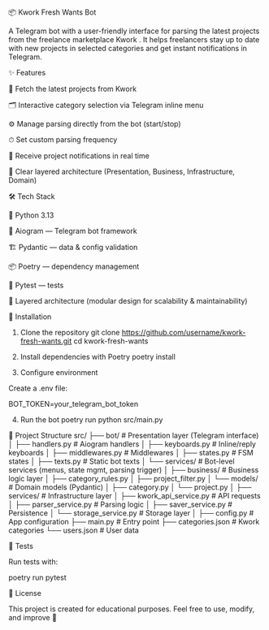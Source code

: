 📦 Kwork Fresh Wants Bot

A Telegram bot with a user-friendly interface for parsing the latest projects from the freelance marketplace Kwork
.
It helps freelancers stay up to date with new projects in selected categories and get instant notifications in Telegram.

✨ Features

🔎 Fetch the latest projects from Kwork

🗂 Interactive category selection via Telegram inline menu

⚙️ Manage parsing directly from the bot (start/stop)

⏱ Set custom parsing frequency

💬 Receive project notifications in real time

🧩 Clear layered architecture (Presentation, Business, Infrastructure, Domain)

🛠 Tech Stack

🐍 Python 3.13

🤖 Aiogram — Telegram bot framework

🏗 Pydantic — data & config validation

📦 Poetry — dependency management

🧪 Pytest — tests

🧩 Layered architecture (modular design for scalability & maintainability)

🚀 Installation
1. Clone the repository
git clone https://github.com/username/kwork-fresh-wants.git
cd kwork-fresh-wants

2. Install dependencies with Poetry
poetry install

3. Configure environment

Create a .env file:

BOT_TOKEN=your_telegram_bot_token

4. Run the bot
poetry run python src/main.py

📂 Project Structure
src/
├── bot/                  # Presentation layer (Telegram interface)
│   ├── handlers.py       # Aiogram handlers
│   ├── keyboards.py      # Inline/reply keyboards
│   ├── middlewares.py    # Middlewares
│   ├── states.py         # FSM states
│   ├── texts.py          # Static bot texts
│   └── services/         # Bot-level services (menus, state mgmt, parsing trigger)
│
├── business/             # Business logic layer
│   ├── category_rules.py
│   ├── project_filter.py
│   └── models/           # Domain models (Pydantic)
│       ├── category.py
│       └── project.py
│
├── services/             # Infrastructure layer
│   ├── kwork_api_service.py   # API requests
│   ├── parser_service.py      # Parsing logic
│   ├── saver_service.py       # Persistence
│   └── storage_service.py     # Storage layer
│
├── config.py             # App configuration
├── main.py               # Entry point
├── categories.json       # Kwork categories
└── users.json            # User data

🧪 Tests

Run tests with:

poetry run pytest

📜 License

This project is created for educational purposes.
Feel free to use, modify, and improve 🚀
